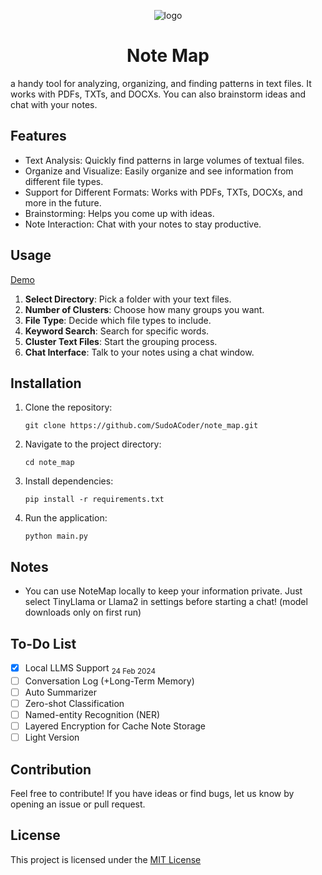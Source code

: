 <p align="center">
   <img src="https://github.com/SudoACoder/note_map/assets/58640233/2002665d-aa10-48ff-88e6-cbffceaed7cb" alt="logo"/>
   <h1 align="center">Note Map</h1>
</p>

a handy tool for analyzing, organizing, and finding patterns in text files. It works with PDFs, TXTs, and DOCXs. You can also brainstorm ideas and chat with your notes.

## Features

- Text Analysis: Quickly find patterns in large volumes of textual files.
- Organize and Visualize: Easily organize and see information from different file types.
- Support for Different Formats: Works with PDFs, TXTs, DOCXs, and more in the future.
- Brainstorming: Helps you come up with ideas.
- Note Interaction: Chat with your notes to stay productive.

## Usage

[Demo](https://github.com/SudoACoder/note_map/assets/58640233/8b961b4d-0845-49d3-94a0-82e9e8c835b9)

1. **Select Directory**: Pick a folder with your text files.
2. **Number of Clusters**: Choose how many groups you want.
3. **File Type**: Decide which file types to include.
4. **Keyword Search**: Search for specific words.
5. **Cluster Text Files**: Start the grouping process.
6. **Chat Interface**: Talk to your notes using a chat window.

## Installation
1. Clone the repository:
   ```
   git clone https://github.com/SudoACoder/note_map.git
   ```

2. Navigate to the project directory:
   ```
   cd note_map
   ```

3. Install dependencies:
   ```
   pip install -r requirements.txt
   ```

4. Run the application:
   ```
   python main.py
   ```
   
## Notes

- You can use NoteMap locally to keep your information private. Just select TinyLlama or Llama2 in settings before starting a chat! (model downloads only on first run)

## To-Do List

- [x] Local LLMS Support <sub>24 Feb 2024</sub>
- [ ] Conversation Log (+Long-Term Memory)
- [ ] Auto Summarizer
- [ ] Zero-shot Classification
- [ ] Named-entity Recognition (NER)
- [ ] Layered Encryption for Cache Note Storage
- [ ] Light Version

## Contribution

Feel free to contribute! If you have ideas or find bugs, let us know by opening an issue or pull request.

## License

This project is licensed under the [MIT License](https://opensource.org/licenses/MIT)
